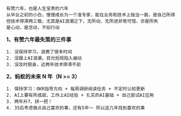  
	有赞六年，也是人生宝贵的六年
	从毕业之初的小白，慢慢成长为一个准专家，能在业务和技术上独当一面，是自己所得
	但技术停滞两三载，尤其是AI浪潮之下，无所动、无所进非常可惜，亦是所失
	是心动，是念动，不如行动


**1、有赞六年最失策的三件事**

	1. 没保持学习，浪费了很多时间
	2. 没跟上AI浪潮，目光短视陷入被动
	3. 没及时脱身，近两年技术停滞不前


**2、蚂蚁的未来 N 年（N >= 3）**

	1. 保持学习：OKR指导方向 + 每周调研阅读任务 + 不定时认知更新
	2. AI上要有所成就，工作上AI经验 + 扎实的AI基础 + 自己尝试AI应用
	3. 两年升7，拼一把！
	4. 35后考虑做点自己喜欢的事，还有5年～ 所以这几年找到喜欢的事
